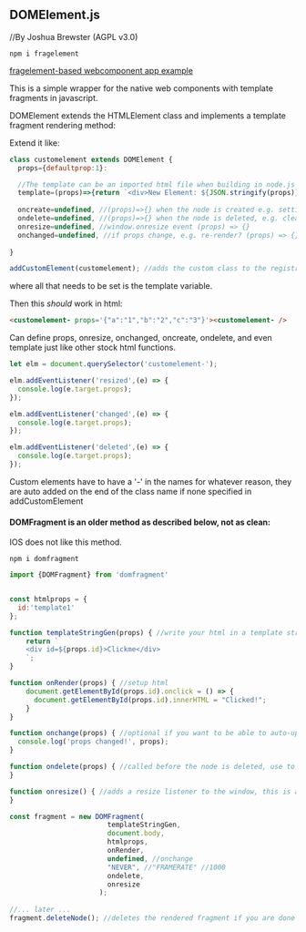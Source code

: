 ## DOMElement.js
//By Joshua Brewster (AGPL v3.0)


`npm i fragelement`

[fragelement-based webcomponent app example](https://github.com/moothyknight/esbuild_base_webcomponents)

This is a simple wrapper for the native web components with template fragments in javascript.

DOMElement extends the HTMLElement class and implements a template fragment rendering method:


Extend it like:
```js
class customelement extends DOMElement { 
  props={defaultprop:1}:

  //The template can be an imported html file when building in node.js for a better experience
  template=(props)=>{return `<div>New Element: ${JSON.stringify(props)}</div>`} 
         
  oncreate=undefined, //(props)=>{} when the node is created e.g. setting up buttons (props) => {}
  ondelete=undefined, //(props)=>{} when the node is deleted, e.g. cleaning up events (props) => {}
  onresize=undefined, //window.onresize event (props) => {}
  onchanged=undefined, //if props change, e.g. re-render? (props) => {}. Using past tense to not conflict with built in onchange event in most elements
  
}

addCustomElement(customelement); //adds the custom class to the registry before instantiating the new element
```
 
where all that needs to be set is the template variable.

Then this *should* work in html:

```html
<customelement- props='{"a":"1","b":"2","c":"3"}'><customelement- /> 
```
Can define props, onresize, onchanged, oncreate, ondelete, and even template just like other stock html functions.


```js
let elm = document.querySelector('customelement-');

elm.addEventListener('resized',(e) => {
  console.log(e.target.props);
});

elm.addEventListener('changed',(e) => {
  console.log(e.target.props);
});

elm.addEventListener('deleted',(e) => {
  console.log(e.target.props);
});

```

Custom elements have to have a '-' in the names for whatever reason, they are auto added on the end of the class name if none specified in addCustomElement




#### DOMFragment is an older method as described below, not as clean:
IOS does not like this method.

`npm i domfragment`

```js
import {DOMFragment} from 'domfragment'


const htmlprops = {
  id:'template1'
};

function templateStringGen(props) { //write your html in a template string
    return `
    <div id=${props.id}>Clickme</div>
    `;
}

function onRender(props) { //setup html
    document.getElementById(props.id).onclick = () => { 
      document.getElementById(props.id).innerHTML = "Clicked!"; 
    }
}

function onchange(props) { //optional if you want to be able to auto-update the html with changes to the properties, not recommended if you only want to update single divs
  console.log('props changed!', props);
}

function ondelete(props) { //called before the node is deleted, use to clean up animation loops and event listeners
}

function onresize() { //adds a resize listener to the window, this is automatically cleaned up when you delete the node.
}

const fragment = new DOMFragment(
                        templateStringGen,
                        document.body,
                        htmlprops,
                        onRender,
                        undefined, //onchange
                        "NEVER", //"FRAMERATE" //1000
                        ondelete,
                        onresize
                      ); 
                      
//... later ...
fragment.deleteNode(); //deletes the rendered fragment if you are done with it.


```
